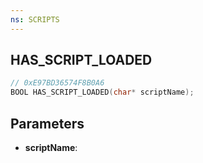 ```yaml
---
ns: SCRIPTS
---
```

## HAS_SCRIPT_LOADED

```c
// 0xE97BD36574F8B0A6
BOOL HAS_SCRIPT_LOADED(char* scriptName);
```

## Parameters
* **scriptName**:
